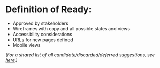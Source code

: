 # Definition of Ready:
- Approved by stakeholders
- Wireframes with copy and all possible states and views
- Accessibility considerations
- URLs for new pages defined
- Mobile views

_(For a shared list of all candidate/discarded/deferred suggestions, see [here][long-list].)_

<!-- Links -->
   [long-list]: https://github.com/GCTC-NTGC/gc-digital-talent/issues/2209#issuecomment-1083046965

